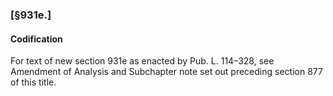 ### [§931e.] ###

#### Codification ####

For text of new section 931e as enacted by Pub. L. 114–328, see Amendment of Analysis and Subchapter note set out preceding section 877 of this title.